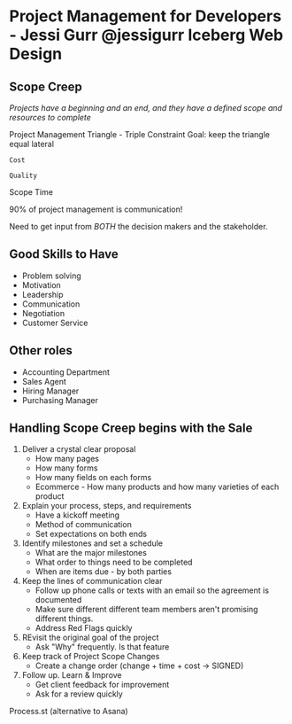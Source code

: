 # Project Management for Developers - Jessi Gurr @jessigurr Iceberg Web Design

## Scope Creep

_Projects have a beginning and an end, and they have a defined scope and resources to complete_

Project Management Triangle - Triple Constraint 
Goal: keep the triangle equal lateral

    Cost

    Quality

Scope    Time

90% of project management is communication!

Need to get input from _BOTH_ the decision makers and the stakeholder.

## Good Skills to Have
* Problem solving
* Motivation
* Leadership
* Communication
* Negotiation
* Customer Service

## Other roles
* Accounting Department
* Sales Agent
* Hiring Manager
* Purchasing Manager

## Handling Scope Creep begins with the Sale
1. Deliver a crystal clear proposal
    * How many pages
    * How many forms
    * How many fields on each forms
    * Ecommerce - How many products and how many varieties of each product
2. Explain your process, steps, and requirements
    * Have a kickoff meeting
    * Method of communication
    * Set expectations on both ends
3. Identify milestones and set a schedule
    * What are the major milestones
    * What order to things need to be completed
    * When are items due - by both parties
4. Keep the lines of communication clear
    * Follow up phone calls or texts with an email so the agreement is documented
    * Make sure different different team members aren't promising different things.
    * Address Red Flags quickly
5. REvisit the original goal of the project
    * Ask "Why" frequently. Is that feature 
6. Keep track of Project Scope Changes
    * Create a change order (change + time + cost -> SIGNED)
7. Follow up. Learn & Improve
    * Get client feedback for improvement
    * Ask for a review quickly

Process.st (alternative to Asana)